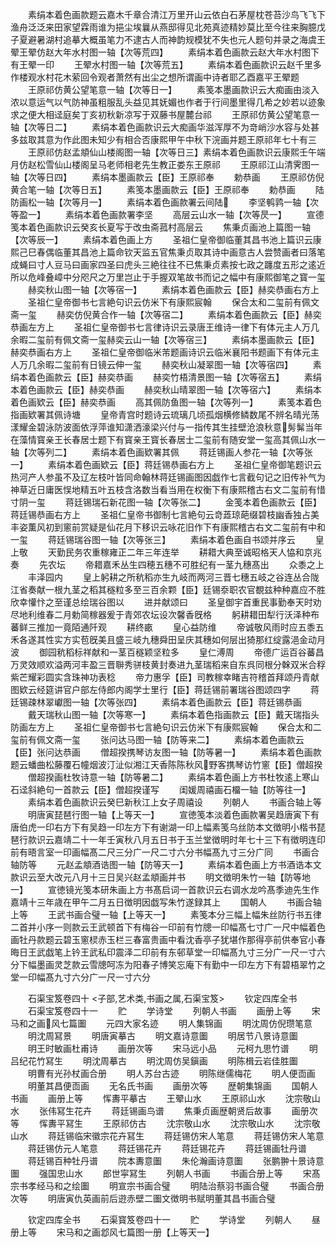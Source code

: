 <!-- { "loadSidebar": true } -->
　　素绢本着色画款题云嘉木千章合清江万里开山云依白石茅屋枕苍苔沙鸟飞飞下渔舟泛泛来田家望霖雨谁为挹尘埃曩从燕邸得见北苑真迹精妙莫比至今往来胸臆戊子夏避暑湖村追摹大概虽笔力不逮古人而神韵规模犹不失也元人题句并录之海虞王翚王翚仿赵大年水村图一轴【次等荒四】
　　素绢本着色画款云赵大年水村图下有王翚一印
　　王翚水村图一轴【次等荒五】
　　素绢本着色画款识云赵千里多作楼观水村花木萦回令观者萧然有出尘之想所谓画中诗者耶乙酉嘉平王翚题
　　王原祁仿黄公望笔意一轴【次等日一】
　　素笺本墨画款识云大痴画由淡入浓以意运气以气防神虽粗服乱头益见其妩媚也作者于行间墨里得几希之妙若以迹象求之便大相迳庭矣丁亥初秋新凉写于双藤书屋麓台祁
　　王原祁仿黄公望笔意一轴【次等日二】
　　素绢本着色画款识云大痴画华滋浑厚不为竒峭沙水容与处甚多兹取其意为作此图未知少有相合否康熙甲午中秋下浣画并题王原祁年七十有三
　　王原祁仿赵孟頫仙山楼阁图一轴【次等日三】素绢本着色画款识云康熙壬午端月仿赵松雪仙山楼阁呈马老师相老先生教正娄东王原祁
　　王原祁江山清霁图一轴【次等日四】
　　素绢本墨画款云【臣】王原祁奉
　　勅恭画
　　王原祁仿倪黄合笔一轴【次等日五】
　　素笺本墨画款云【臣】王原祁奉
　　勅恭画
　　陆防画松一轴【次等月一】
　　素绢本着色画款署云间陆
　　李坚鹌鹑一轴【次等盈一】
　　素绢本着色画款署李坚
　　高层云山水一轴【次等昃一】
　　宣德笺本着色画款识云癸亥长夏写于改虫斋菰村高层云
　　焦秉贞画池上篇图一轴【次等辰一】
　　素绢本着色画上方
　　圣祖仁皇帝御临董其昌书池上篇识云康熙己巳春偶临董其昌池上篇命钦天监五官焦秉贞取其诗中画意古人尝赞画者曰落笔成蝇曰寸人豆马曰画家四圣曰虎头三絶往往不已焦秉贞素按七政之躔度五形之逺近所以危峰叠嶂中分咫尺之万里岂止于手握双笔故书而记之幅中有康熙御笔之寳一玺
　　赫奕秋山图一轴【次等宿一】
　　素绢本着色画款云【臣】赫奕恭画右方上
　　圣祖仁皇帝御书七言絶句识云仿米下有康熙宸翰
　　保合太和二玺前有佩文斋一玺
　　赫奕仿倪黄合作一轴【次等宿二】
　　素绢本着色画款云【臣】赫奕恭画左方上
　　圣祖仁皇帝御书七言律诗识云录唐王维诗一律下有体元主人万几余暇二玺前有佩文斋一玺赫奕云山一轴【次等宿三】
　　素绢本墨画款云【臣】赫奕恭画右方上
　　圣祖仁皇帝御临米芾题画诗识云临米襄阳书题画下有体元主人万几余暇二玺前有日镜云伸一玺
　　赫奕秋山凝翠图一轴【次等宿四】
　　素绢本着色画款云【臣】赫奕恭画
　　赫奕竹梧清景图一轴【次等宿五】
　　素绢本着色画款云【臣】赫奕恭画
　　赫奕秋山晴翠图一轴【次等宿六】
　　素绢本着色画欵云【臣】赫奕恭画
　　高其佩防鱼图一轴【次等列一】
　　素笺本着色指画欵署其佩诗塘
　　皇帝青宫时题诗云琉璃几顷孤烟横修鳞数尾不辨名晴光荡漾耀金碧泳防波面依浮萍谁知潇洒濠梁兴付与一指传其生挂壁沧浪秋意髣髴当年在藻情寳亲王长春居士题下有寳亲王寳长春居士二玺前有随安堂一玺高其佩山水一轴【次等列二】
　　素绢本着色画欵署其佩
　　蒋廷锡画人参花一轴【次等张一】
　　素绢本着色画欵云【臣】蒋廷锡恭画右方上
　　圣祖仁皇帝御笔题识云热河产人参虽不及辽左枝叶皆同命翰林蒋廷锡画图因戯作七言截句记之旧传补气为神草近日庸医悮地精五叶五枝含洛数当看当用在权衡下有康熙稽古右文二玺前有惜寸阴一玺
　　蒋廷锡瑞石新花图一轴【次等张二】
　　金笺本着色画款云【臣】蒋廷锡恭画右方上
　　圣祖仁皇帝书御制七言絶句云竒蕋琼葩缀碧枝幽香独占美丰姿薫风初到窻前赏疑是仙花月下移识云咏花旧作下有康熙稽古右文二玺前有中和一玺
　　蒋廷锡瑞谷图一轴【次等张三】
　　素绢本着色画自书颂并序云
　　皇上敬
　　天勤民务农重稼雍正二年三年连举
　　耕耤大典至诚昭格天人恊和京兆奏
　　先农坛
　　帝耤嘉禾丛生四穂五穗不可胜纪有一茎九穗髙出
　　众黍之上
　　丰泽园内
　　皇上躬耕之所秔稻亦生九岐而两河三晋七穗五岐之谷连丛合陇江省奏献一根九茎之稻其穟粒多至三百余颗【臣】廷锡沗职农官覩兹种种嘉应不胜欣幸懽忭之至谨总绘瑞谷图以
　　进并献颂曰
　　圣皇御宇首重民事勤奉天时劝尽地利维春二月勅简稼器爰于青郊农坛设次馨香旣格
　　躬耕耤田犁行沃泽种布蕃鲜三推加一竟陌通阡观
　　耕终畞
　　皇心益防维
　　帝诚敬风雨时应五黍五禾各遂其性实方实苞旣美且盛三岐九穗舜田呈庆其穗如何层出猗那红绽露浥金动月波
　　御园秔稻标祥献和一茎百穟颖坚粒多
　　皇仁溥周
　　帝德广运百谷蕃昌万灵效顺欢溢两河丰盈三晋聨秀骈枝黄封奏进九茎瑞稻来自东呉同根分榦双米合稃紫芒耀彩圆实含珠神功表稔
　　帝力惠孚【臣】司教稼幸睹吉符稽首拜颂丹青献图欵云经筵讲官户部左侍郎内阁学士里行【臣】蒋廷锡前署瑞谷图颂四字
　　蒋廷锡疎林翠巘图一轴【次等张四】
　　素绢本着色画款云【臣】蒋廷锡恭画
　　戴天瑞秋山图一轴【次等寒一】
　　素绢本着色指画款云【臣】戴天瑞指头防画左方上
　　圣祖仁皇帝御书七言絶句识云仿米下有康熙宸翰
　　保合太和二玺前有佩文斋一玺
　　张问达马图一轴【防等来二】
　　素绢本着色画款云【臣】张问达恭画
　　僧超揆携琴访友图一轴【防等暑一】
　　素绢本着色画款题云蟠曲松藤覆石幢烟波汀沚似湘江天香陈陈秋风野客携琴访竹窻【臣】僧超揆
　　僧超揆画杜牧诗意一轴【防等暑二】
　　素绢本着色画上方书杜牧逺上寒山石迳斜絶句一首款云【臣】僧超揆谨写
　　闺媛周禧画石橊一轴【防等往一】
　　素绢本着色画款识云癸巳新秋江上女子周禧设
　　列朝人
　　书画合轴上等
　　明唐寅琵琶行图一轴【上等天一】
　　宣徳笺本淡着色画款署吴趋唐寅下有唐伯虎一印右方下有吴趋一印左方下有谢湖一印上幅素笺乌丝防本文徴明小楷书琵琶行款识云嘉靖二十一年壬寅秋八月五日书于玉兰堂徴明时年七十三下有徴明连印前有晤言室一印画幅髙二尺三分广一尺二寸六分书幅髙九寸三分广同
　　书画合轴防等
　　元赵孟頫酒诰图一轴【防等天一】
　　素绢本着色画上方书酒诰本文款识云至大改元八月十三日吴兴赵孟頫画并书
　　明文徴明朱竹一轴【防等地一】
　　宣徳镜光笺本研朱画上方书髙启词一首款识云右调水龙吟髙季迪先生作嘉靖十三年歳在甲午二月五日徴明因戯写朱竹遂録其上
　　国朝人
　　书画合轴上等
　　王武书画合璧一轴【上等天一】
　　素笺本分三幅上幅朱丝防行书五律二首并小序一则款云王武顿首下有梅谷一印前有竹牕一印幅髙七寸广一尺中幅着色画牡丹款题云碧玉窻棂赤玉栏三春富贵画中看沈香亭子犹堪作那得亭前供奉官小春晦日王武戯笔上钤王武私印震泽二印前有东邨草堂一印幅髙九寸三分广一尺一寸六分下幅墨画灵芝款云雪牕呵冻为阳春子博笑忘庵下有勤中一印左方下有碧梧翠竹之堂一印幅髙九寸六分广一尺一寸六分

　　石渠宝笈卷四十
<子部,艺术类,书画之属,石渠宝笈>
　　钦定四库全书
　　石渠宝笈卷四十一
　　贮
　　学诗堂
　　列朝人书画
　　画册上等
　　宋马和之画风七篇圗
　　元四大家名迹
　　明人集锦画
　　明沈周仿倪瓒笔意
　　明沈周冩景
　　明唐寅摹古
　　明文嘉诗意圗
　　明居节八景诗意圗
　　明王时敏画杜甫诗
　　画册次等
　　宋马远小品
　　元柯九思竹谱
　　明吕纪花竹冩生
　　明沈周摹古
　　明沈周仿吴鎭画
　　明陈楫云岩佳胜圗
　　明曹有光孙杖画合册
　　明人苏台古迹
　　明陈继儒梅花
　　明人便靣画
　　明董其昌便靣画
　　无名氏书画
　　画册次等
　　歴朝集锦画
　　国朝人书画
　　画册上等
　　恽夀平摹古
　　王翚山水
　　王原祁山水
　　沈宗敬山水
　　张伟冩生花卉
　　蒋廷锡画鸟谱
　　焦秉贞画歴朝贤后故事
　　画册次等
　　恽夀平冩生
　　王原祁仿古
　　沈宗敬山水
　　沈宗敬山水
　　沈宗敬山水
　　蒋廷锡临宋徽宗花卉冩生
　　蒋廷锡仿宋人笔意
　　蒋廷锡仿宋人笔意
　　蒋廷锡仿元人笔意
　　蒋廷锡花卉
　　蒋廷锡花卉
　　蒋廷锡画牡丹谱
　　蒋廷锡百种牡丹谱
　　院本夀意圗
　　朱伦瀚画诗意圗
　　张鹏翀十景诗意圗
　　强国忠山水
　　郎世寜冩生
　　列朝人书画
　　书画合册上等
　　宋髙宗书孝经马和之绘圗
　　明宣宗书画合璧
　　明陆治蔡羽书画合璧
　　书画合册次等
　　明唐寅仇英画前后逰赤壁二圗文徴明书赋明董其昌书画合璧

　　钦定四库全书
　　石渠寳笈卷四十一
　　贮
　　学诗堂
　　列朝人
　　昼册上等
　　宋马和之画邶风七篇图一册【上等天一】
